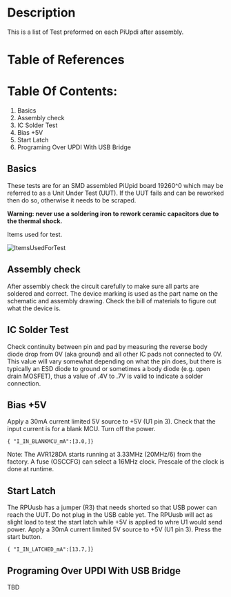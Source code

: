 # Description

This is a list of Test preformed on each PiUpdi after assembly.

# Table of References


# Table Of Contents:

1. Basics
2. Assembly check
3. IC Solder Test
4. Bias +5V
5. Start Latch
6. Programing Over UPDI With USB Bridge


## Basics

These tests are for an SMD assembled PiUpid board 19260^0 which may be referred to as a Unit Under Test (UUT). If the UUT fails and can be reworked then do so, otherwise it needs to be scraped. 

**Warning: never use a soldering iron to rework ceramic capacitors due to the thermal shock.**
    
Items used for test.

![ItemsUsedForTest](./19260_ItemsUsedForTest.jpg "Items Used For Test")


## Assembly check

After assembly check the circuit carefully to make sure all parts are soldered and correct. The device marking is used as the part name on the schematic and assembly drawing. Check the bill of materials to figure out what the device is.


## IC Solder Test

Check continuity between pin and pad by measuring the reverse body diode drop from 0V (aka ground) and all other IC pads not connected to 0V. This value will vary somewhat depending on what the pin does, but there is typically an ESD diode to ground or sometimes a body diode (e.g. open drain MOSFET), thus a value of .4V to .7V is valid to indicate a solder connection.


## Bias +5V

Apply a 30mA current limited 5V source to +5V (U1 pin 3). Check that the input current is for a blank MCU. Turn off the power.

```
{ "I_IN_BLANKMCU_mA":[3.0,]}
```

Note: The AVR128DA starts running at 3.33MHz (20MHz/6) from the factory. A fuse (OSCCFG) can select a 16MHz clock. Prescale of the clock is done at runtime.


## Start Latch

The RPUusb has a jumper (R3) that needs shorted so that USB power can reach the UUT. Do not plug in the USB cable yet. The RPUusb will act as slight load to test the start latch while +5V is applied to whre U1 would send power. Apply a 30mA current limited 5V source to +5V (U1 pin 3). Press the start button.

```
{ "I_IN_LATCHED_mA":[13.7,]}
```

## Programing Over UPDI With USB Bridge

TBD



